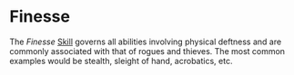 # Finesse

The *Finesse* [Skill](Skills.md) governs all abilities involving physical deftness and are commonly associated with that of rogues and thieves. The most common examples would be stealth, sleight of hand, acrobatics, etc.
